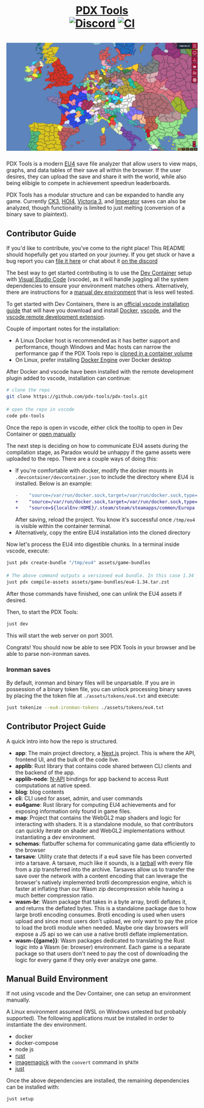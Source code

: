 <h1 align="center">
<a href="https://pdx.tools">PDX Tools</a>
  <br/>
  <a href="https://discord.gg/rCpNWQW"><img alt="Discord" src="https://img.shields.io/discord/712465396590182461?logo=discord&logoColor=white"></a> <a href="https://github.com/pdx-tools/pdx-tools/actions/workflows/ci.yml"><img alt="CI" src="https://github.com/pdx-tools/pdx-tools/actions/workflows/ci.yml/badge.svg"></a> 
<br/>
<br/>
  <img src="src/app/src/components/landing/gallery-map.png?raw=true">
</h1>

PDX Tools is a modern [EU4](https://en.wikipedia.org/wiki/Europa_Universalis_IV) save file analyzer that allow users to view maps, graphs, and data tables of their save all within the browser. If the user desires, they can upload the save and share it with the world, while also being elibigle to compete in achievement speedrun leaderboards.

PDX Tools has a modular structure and can be expanded to handle any game. Currently [CK3](https://en.wikipedia.org/wiki/Crusader_Kings_III), [HOI4](https://en.wikipedia.org/wiki/Hearts_of_Iron_IV), [Victoria 3](https://en.wikipedia.org/wiki/Victoria_3), and [Imperator](https://en.wikipedia.org/wiki/Imperator:_Rome) saves can also be analyzed, though functionality is limited to just melting (conversion of a binary save to plaintext).

## Contributor Guide

If you'd like to contribute, you've come to the right place! This README should hopefully get you started on your journey. If you get stuck or have a bug report you can [file it here](issues) or chat about it [on the discord](https://discord.gg/rCpNWQW)

The best way to get started contributing is to use the [Dev Container](https://code.visualstudio.com/docs/devcontainers/containers) setup with [Visual Studio Code](https://code.visualstudio.com/) (vscode), as it will handle juggling all the system dependencies to ensure your environment matches others. Alternatively, there are instructions for a [manual dev environment](#manual-build-environment) that is less well tested.

To get started with Dev Containers, there is an [official vscode installation guide](https://code.visualstudio.com/docs/devcontainers/containers#_installation) that will have you download and install [Docker](https://docs.docker.com/engine/install/ubuntu/#installation-methods), [vscode](https://code.visualstudio.com/Download), and the [vscode remote development extension](https://marketplace.visualstudio.com/items?itemName=ms-vscode-remote.vscode-remote-extensionpack).

Couple of important notes for the installation:

- A Linux Docker host is recommended as it has better support and performance, though Windows and Mac hosts can narrow the performance gap if the PDX Tools repo is [cloned in a container volume](https://code.visualstudio.com/remote/advancedcontainers/improve-performance#_use-clone-repository-in-container-volume)
- On Linux, prefer installing [Docker Engine](https://docs.docker.com/engine/install/ubuntu/) over Docker desktop

After Docker and vscode have been installed with the remote development plugin added to vscode, installation can continue:

```bash
# clone the repo
git clone https://github.com/pdx-tools/pdx-tools.git

# open the repo in vscode
code pdx-tools
```

Once the repo is open in vscode, either click the tooltip to open in Dev Container or [open manually](https://code.visualstudio.com/docs/devcontainers/tutorial#_check-installation)

The next step is deciding on how to communicate EU4 assets during the compilation stage, as Paradox would be unhappy if the game assets were uploaded to the repo. There are a couple ways of doing this:

- If you're comfortable with docker, modify the docker mounts in `.devcontainer/devcontainer.json` to include the directory where EU4 is installed. Below is an example:
  ```diff
  -    "source=/var/run/docker.sock,target=/var/run/docker.sock,type=bind"
  +    "source=/var/run/docker.sock,target=/var/run/docker.sock,type=bind",
  +    "source=${localEnv:HOME}/.steam/steam/steamapps/common/Europa Universalis IV,target=/tmp/eu4,type=bind,consistency=cached,readonly"
  ```
  After saving, reload the project. You know it's successful once `/tmp/eu4` is visible within the container terminal.
- Alternatively, copy the entire EU4 installation into the cloned directory

Now let's process the EU4 into digestible chunks. In a terminal inside vscode, execute:

```bash
just pdx create-bundle "/tmp/eu4" assets/game-bundles

# The above command outputs a versioned eu4 bundle. In this case 1.34
just pdx compile-assets assets/game-bundles/eu4-1.34.tar.zst
```

After those commands have finished, one can unlink the EU4 assets if desired.

Then, to start the PDX Tools:

```bash
just dev
```

This will start the web server on port 3001.

Congrats! You should now be able to see PDX Tools in your browser and be able to parse non-ironman saves.

### Ironman saves

By default, ironman and binary files will be unparsable. If you are in possession of a binary token file, you can unlock processing binary saves by placing the the token file at `./assets/tokens/eu4.txt` and execute:

```bash
just tokenize --eu4-ironman-tokens ./assets/tokens/eu4.txt
```

## Contributor Project Guide

A quick intro into how the repo is structured.

- **app**: The main project directory, a [Next.js](https://nextjs.org/) project. This is where the API, frontend UI, and the bulk of the code live.
- **applib**: Rust library that contains code shared between CLI clients and the backend of the app.
- **applib-node**: [N-API](https://nodejs.org/api/n-api.html#node-api) bindings for app backend to access Rust computations at native speed.
- **blog**: blog contents
- **cli**: CLI used for asset, admin, and user commands
- **eu4game**: Rust library for computing EU4 achievements and for exposing information only found in game files.
- **map**: Project that contains the WebGL2 map shaders and logic for interacting with shaders. It is a standalone module, so that contributors can quickly iterate on shader and WebGL2 implementations without instantiating a dev environment.
- **schemas**: flatbuffer schema for communicating game data efficiently to the browser
- **tarsave**: Utility crate that detects if a eu4 save file has been converted into a tarsave. A tarsave, much like it sounds, is a [tarball](https://en.wikipedia.org/wiki/Tar_(computing)) with every file from a zip transferred into the archive. Tarsaves allow us to transfer the save over the network with a content encoding that can leverage the browser's natively implemented brotli decompression engine, which is faster at inflating than our Wasm zip decompression while having a much better compression ratio.   
- **wasm-br**: Wasm package that takes in a byte array, brotli deflates it, and returns the deflated bytes. This is a standalone package due to how large brotli encoding consumes. Brotli encoding is used when users upload and since most users don't upload, we only want to pay the price to load the brotli module when needed. Maybe one day browsers will expose a JS api so we can use a native brotli deflate implementation.
- **wasm-{{game}}**: Wasm packages dedicated to translating the Rust logic into a Wasm (ie: browser) environment. Each game is a separate package so that users don't need to pay the cost of downloading the logic for every game if they only ever analzye one game.

## Manual Build Environment

If not using vscode and the Dev Container, one can setup an environment manually.

A Linux environment assumed (WSL on Windows untested but probably supported). The following applications must be installed in order to instantiate the dev environment.

- docker
- docker-compose
- node js
- [rust](https://www.rust-lang.org/tools/install)
- [imagemagick](https://imagemagick.org/index.php) with the `convert` command in `$PATH`
- [just](https://github.com/casey/just/releases/latest)

Once the above dependencies are installed, the remaining dependencies can be installed with:

```bash
just setup
```
